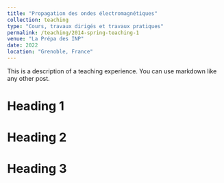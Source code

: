 ```yaml
---
title: "Propagation des ondes électromagnétiques"
collection: teaching
type: "Cours, travaux dirigés et travaux pratiques"
permalink: /teaching/2014-spring-teaching-1
venue: "La Prépa des INP"
date: 2022
location: "Grenoble, France"
---
```


This is a description of a teaching experience. You can use markdown like any other post.

Heading 1
======

Heading 2
======

Heading 3
======
